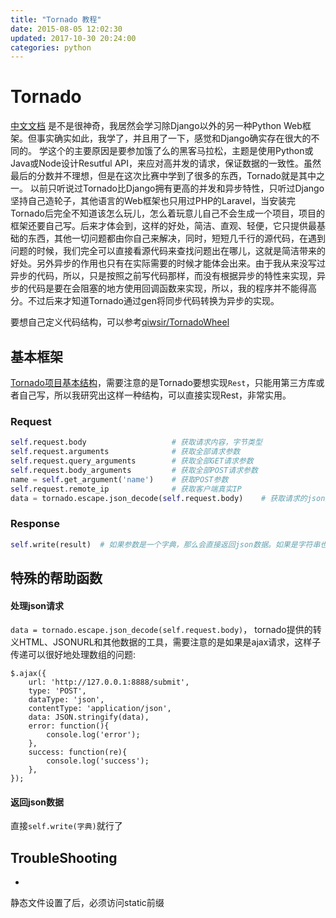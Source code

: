 ```yaml
---
title: "Tornado 教程"
date: 2015-08-05 12:02:30
updated: 2017-10-30 20:24:00
categories: python
---
```

# Tornado
[中文文档](http://www.tornadoweb.cn/documentation) 
是不是很神奇，我居然会学习除Django以外的另一种Python Web框架。但事实确实如此，我学了，并且用了一下，感觉和Django确实存在很大的不同的。 
学这个的主要原因是要参加饿了么的黑客马拉松，主题是使用Python或Java或Node设计Resutful API，来应对高并发的请求，保证数据的一致性。虽然最后的分数并不理想，但是在这次比赛中学到了很多的东西，Tornado就是其中之一。 
以前只听说过Tornado比Django拥有更高的并发和异步特性，只听过Django坚持自己造轮子，其他语言的Web框架也只用过PHP的Laravel，当安装完Tornado后完全不知道该怎么玩儿，怎么着玩意儿自己不会生成一个项目，项目的框架还要自己写。后来才体会到，这样的好处，简洁、直观、轻便，它只提供最基础的东西，其他一切问题都由你自己来解决，同时，短短几千行的源代码，在遇到问题的时候，我们完全可以直接看源代码来查找问题出在哪儿，这就是简洁带来的好处。另外异步的作用也只有在实际需要的时候才能体会出来。由于我从来没写过异步的代码，所以，只是按照之前写代码那样，而没有根据异步的特性来实现，异步的代码是要在会阻塞的地方使用回调函数来实现，所以，我的程序并不能得高分。不过后来才知道Tornado通过gen将同步代码转换为异步的实现。  

要想自己定义代码结构，可以参考[qiwsir/TornadoWheel](https://github.com/qiwsir/TornadoWheel)

## 基本框架

[Tornado项目基本结构](https://github.com/haoflynet/project-structure/tree/master/Tornado)，需要注意的是Tornado要想实现`Rest`，只能用第三方库或者自己写，所以我研究出这样一种结构，可以直接实现Rest，非常实用。

### Request

```python
self.request.body					# 获取请求内容，字节类型
self.request.arguments				# 获取全部请求参数
self.request.query_arguments		# 获取全部GET请求参数
self.request.body_arguments			# 获取全部POST请求参数
name = self.get_argument('name')	# 获取POST参数
self.request.remote_ip				# 获取客户端真实IP
data = tornado.escape.json_decode(self.request.body)	# 获取请求的json数据
```

### Response

```python
self.write(result)	# 如果参数是一个字典，那么会直接返回json数据。如果是字符串也是可以的。但是这里不能允许为数组，因为存在一个潜在的垮与安全漏洞。详情见http://www.tornadoweb.org/en/stable/web.html#tornado.web.RequestHandler.write，简单的原因就是因为数组作为javascript脚本是合法的，而json数据作为script是不合法的，如果用数组，可能会泄露敏感信息
```

## 特殊的帮助函数
#### 处理json请求
`data = tornado.escape.json_decode(self.request.body)`， tornado提供的转义HTML、JSONURL和其他数据的工具，需要注意的是如果是ajax请求，这样子传递可以很好地处理数组的问题:

	$.ajax({
	    url: 'http://127.0.0.1:8888/submit',
	    type: 'POST',
	    dataType: 'json',
	    contentType: 'application/json',
	    data: JSON.stringify(data),
	    error: function(){
	        console.log('error');
	    },
	    success: function(re){
	        console.log('success');
	    },
	});
#### 返回json数据
直接`self.write(字典)`就行了
​	

## TroubleShooting


*   


静态文件设置了后，必须访问static前缀